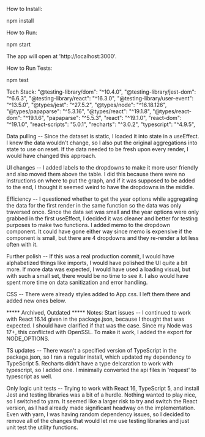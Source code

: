 How to Install:

npm install

How to Run:

npm start

The app will open at 'http://localhost:3000'.

How to Run Tests:

npm test

Tech Stack:
    "@testing-library/dom": "^10.4.0",
    "@testing-library/jest-dom": "^6.6.3",
    "@testing-library/react": "^16.3.0",
    "@testing-library/user-event": "^13.5.0",
    "@types/jest": "^27.5.2",
    "@types/node": "^16.18.126",
    "@types/papaparse": "^5.3.16",
    "@types/react": "^19.1.8",
    "@types/react-dom": "^19.1.6",
    "papaparse": "^5.5.3",
    "react": "^19.1.0",
    "react-dom": "^19.1.0",
    "react-scripts": "5.0.1",
    "recharts": "^3.0.2",
    "typescript": "^4.9.5",

Data pulling -- Since the dataset is static, I loaded it into state in a useEffect. I knew the data wouldn't change, so I also put the original aggregations into state to use on reset. If the data needed to be fresh upon every render, I would have changed this approach.

UI changes -- I added labels to the dropdowns to make it more user friendly and also moved them above the table. I did this because there were no instructions on where to put the graph, and if it was supposed to be added to the end, I thought it seemed weird to have the dropdowns in the middle.

Efficiency -- I questioned whether to get the year options while aggregating the data for the first render in the same function so the data was only traversed once. Since the data set was small and the year options were only grabbed in the first useEffect, I decided it was cleaner and better for testing purposes to make two functions. I added memo to the dropdown component. It could have gone either way since memo is expensive if the component is small, but there are 4 dropdowns and they re-render a lot less often with it.

Further polish -- If this was a real production commit, I would have alphabetized things like imports, I would have polished the UI quite a bit more. If more data was expected, I would have used a loading visual, but with such a small set, there would be no time to see it. I also would have spent more time on data sanitization and error handling.

CSS -- There were already styles added to App.css. I left them there and added new ones below.

***** Archived, Outdated *****
Notes: Start issues -- I continued to work with React 16.14 given in the package.json, because I thought that was expected. I should have clarified if that was the case. Since my Node was 17+, this conflicted with OpenSSL. To make it work, I added the export for NODE_OPTIONS.

TS updates -- There wasn't a specified version of TypeScript in the package.json, so I ran a regular install, which updated my dependency to TypeScript 5. Recharts didn't have a type delcaration to work with typescript, so I added one. I minimally converted the api files in 'request' to typescript as well.

Only logic unit tests -- Trying to work with React 16, TypeScript 5, and install Jest and testing libraries was a bit of a hurdle. Nothing wanted to play nice, so I switched to yarn. It seemed like a larger risk to try and switch the React version, as I had already made significant headway on the implementation. Even with yarn, I was having random dependency issues, so I decided to remove all of the changes that would let me use testing libraries and just unit test the utility functions.

